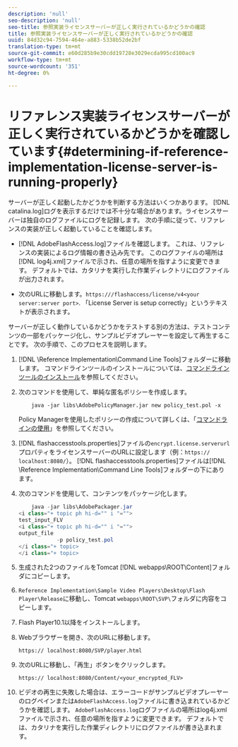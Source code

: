 ```yaml
---
description: 'null'
seo-description: 'null'
seo-title: 参照実装ライセンスサーバーが正しく実行されているかどうかの確認
title: 参照実装ライセンスサーバーが正しく実行されているかどうかの確認
uuid: 84d32c94-7594-464e-a883-5338b52de2bf
translation-type: tm+mt
source-git-commit: e60d285b9e30cdd19728e3029ecda995cd100ac9
workflow-type: tm+mt
source-wordcount: '351'
ht-degree: 0%

---
```



# リファレンス実装ライセンスサーバーが正しく実行されているかどうかを確認しています{#determining-if-reference-implementation-license-server-is-running-properly}

サーバーが正しく起動したかどうかを判断する方法はいくつかあります。 [!DNL catalina.log]ログを表示するだけでは不十分な場合があります。ライセンスサーバーは独自のログファイルにログを記録します。 次の手順に従って、リファレンスの実装が正しく起動していることを確認します。

* [!DNL AdobeFlashAccess.log]ファイルを確認します。 これは、リファレンスの実装によるログ情報の書き込み先です。 このログファイルの場所は[!DNL log4j.xml]ファイルで示され、任意の場所を指すように変更できます。 デフォルトでは、カタリナを実行した作業ディレクトリにログファイルが出力されます。

* 次のURLに移動します。`https:///flashaccess/license/v4<your server:server port>`. 「License Server is setup correctly」というテキストが表示されます。

サーバーが正しく動作しているかどうかをテストする別の方法は、テストコンテンツの一部をパッケージ化し、サンプルビデオプレーヤーを設定して再生することです。 次の手順で、このプロセスを説明します。

1. [!DNL \Reference Implementation\Command Line Tools]フォルダーに移動します。 コマンドラインツールのインストールについては、[コマンドラインツールのインストール](../aaxs-reference-implementations/command-line-tools/aaxs-ref-impl-command-line-overview.md#installing-the-command-line-tools)を参照してください。

1. 次のコマンドを使用して、単純な匿名ポリシーを作成します。

   ```
       java -jar libs\AdobePolicyManager.jar new policy_test.pol -x
   ```

   Policy Managerを使用したポリシーの作成について詳しくは、「[コマンドラインの使用](../aaxs-reference-implementations/command-line-tools/policy-manager/command-line-usage.md)」を参照してください。

1. [!DNL flashaccesstools.properties]ファイルの`encrypt.license.serverurl`プロパティをライセンスサーバーのURLに設定します（例：`https:// localhost:8080/`）。 [!DNL flashaccesstools.properties]ファイルは[!DNL \Reference Implementation\Command Line Tools]フォルダーの下にあります。

1. 次のコマンドを使用して、コンテンツをパッケージ化します。

   ```java
       java -jar libs\AdobePackager.jar  
   <i class="+ topic ph hi-d="" i "="">
   test_input_FLV  
   <i class="+ topic ph hi-d="" i "="">
   output_file  
               -p policy_test.pol 
   </i class="+ topic> 
   </i class="+ topic>
   ```

1. 生成された2つのファイルをTomcat [!DNL webapps\ROOT\Content]フォルダにコピーします。
1. `Reference Implementation\Sample Video Players\Desktop\Flash Player\Release`に移動し、Tomcat `webapps\ROOT\SVP\`フォルダに内容をコピーします。
1. Flash Player10.1以降をインストールします。
1. Webブラウザーを開き、次のURLに移動します。

   `https:// localhost:8080/SVP/player.html`
1. 次のURLに移動し、「再生」ボタンをクリックします。

   `https:// localhost:8080/Content/<your_encrypted_FLV>`
1. ビデオの再生に失敗した場合は、エラーコードがサンプルビデオプレーヤーのログペインまたは`AdobeFlashAccess.log`ファイルに書き込まれているかどうかを確認します。 `AdobeFlashAccess.log`ログファイルの場所はlog4j.xmlファイルで示され、任意の場所を指すように変更できます。 デフォルトでは、カタリナを実行した作業ディレクトリにログファイルが書き込まれます。
